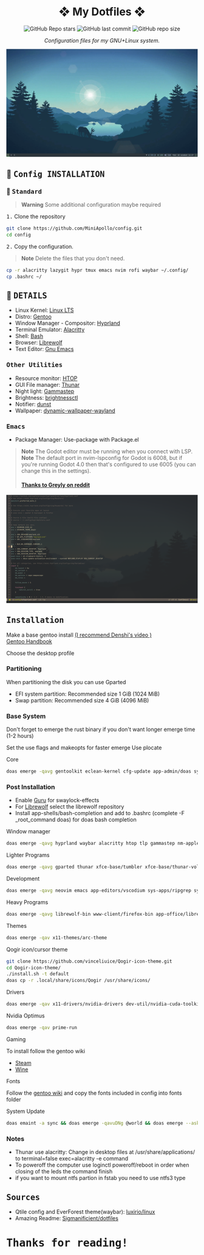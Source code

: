 <div align="center">

# ❖ My Dotfiles ❖

![GitHub Repo stars](https://img.shields.io/github/stars/MiniApollo/config?style=for-the-badge&labelColor=1B2330&color=807EDD) ![GitHub last commit](https://img.shields.io/github/last-commit/MiniApollo/config?style=for-the-badge&labelColor=1B2330&color=807EDD) ![GitHub repo size](https://img.shields.io/github/repo-size/MiniApollo/config?style=for-the-badge&labelColor=1B2330&color=807EDD)

*Configuration files for my GNU+Linux system.*

</div>

![alt Hyprland](https://github.com/MiniApollo/config/blob/main/images/windowManager/4_hyprland.png)

## :wrench: <samp>Config INSTALLATION</samp>

### :paperclip: <samp>Standard</samp>

> **Warning**
> Some additional configuration maybe required

<kbd>1.</kbd> Clone the repository

```bash
git clone https://github.com/MiniApollo/config.git
cd config
```
<kbd>2.</kbd> Copy the configuration.
> **Note**
> Delete the files that you don't need.
```bash
cp -r alacritty lazygit hypr tmux emacs nvim rofi waybar ~/.config/
cp .bashrc ~/
```

## :bookmark_tabs: <samp>DETAILS</samp>

- Linux Kernel: [Linux LTS](https://www.kernel.org)
- Distro: [Gentoo](https://www.gentoo.org)
- Window Manager - Compositor: [Hyprland](https://hyprland.org/)
- Terminal Emulator: [Alacritty](https://github.com/alacritty/alacritty)
- Shell: [Bash](https://www.gnu.org/software/bash)
- Browser: [Librewolf](https://librewolf.net)
- Text Editor: [Gnu Emacs](https://www.gnu.org/software/emacs/)

### <samp>Other Utilities</samp>

- Resource monitor: [HTOP](https://htop.dev)
- GUI File manager: [Thunar](https://docs.xfce.org/xfce/thunar/start)
- Night light: [Gammastep](https://wiki.archlinux.org/title/backlight#Wayland)
- Brightness: [brightnessctl](https://wiki.archlinux.org/title/backlight#Backlight_utilities)
- Notifier: [dunst](https://dunst-project.org)
- Wallpaper: [dynamic-wallpaper-wayland](https://github.com/MiniApollo/dynamic-wallpaper-wayland)

### <samp>Emacs</samp>

- Package Manager: Use-package with Package.el

> **Note**
> The Godot editor must be running when you connect with LSP.
> **Note**
> The default port in nvim-lspconfig for Godot is 6008, but if you're running Godot 4.0 then that's configured to use 6005 (you can change this in the  settings).<br>
> #### [Thanks to Greyly on reddit](https://www.reddit.com/r/godot/comments/sexkij/state_of_neovim_support_in_2022)

![alt emacs](https://github.com/MiniApollo/config/blob/main/images/editor/3_Emacs.png)

## <samp>Installation</samp>

Make a base gentoo install [(I recommend Denshi's video )](https://www.youtube.com/watch?v=J7W9MItUSGw) <br>
[Gentoo Handbook](https://wiki.gentoo.org/wiki/Handbook:Main_Page) <br>

Choose the desktop profile 

### Partitioning 
When partitioning the disk you can use Gparted 
- EFI system partition: Recommended size 1 GiB (1024 MiB)
- Swap partition: Recommended size 4 GiB (4096 MiB)
### Base System
Don't forget to emerge the rust binary if you don't want longer emerge time (1-2 hours)

Set the use flags and makeopts for faster emerge
Use plocate

Core
```bash
doas emerge -qavg gentoolkit eclean-kernel cfg-update app-admin/doas sys-process/dcron app-admin/sysklogd net-misc/networkmanager grub sys-boot/os-prober app-shells/bash-completion app-eselect/eselect-repository
```
### Post Installation
- Enable [Guru](https://wiki.gentoo.org/wiki/Project:GURU/Information_for_End_Users) for swaylock-effects <br>
- For [Librewolf](https://wiki.gentoo.org/wiki/LibreWolf) select the librewolf repository 
- Install app-shells/bash-completion and add to .bashrc (complete -F _root_command doas) for doas bash completion

Window manager
```bash
doas emerge -qavg hyprland waybar alacritty htop tlp gammastep nm-applet gui-apps/rofi-wayland gui-apps/hypridle gui-apps/hyprlock gui-apps/hyprpicker swaybg gui-apps/wl-clipboard gui-apps/foot gui-apps/slurp gui-apps/grim media-sound/playerctl app-misc/brightnessctl gui-libs/xdg-desktop-portal-wlr media-sound/alsa-utils gnome-extra/polkit-gnome x11-misc/dunst sys-apps/xdg-desktop-portal-gtk gui-apps/tuigreet nwg-look
```

Lighter Programs
```bash
doas emerge -qavg gparted thunar xfce-base/tumbler xfce-base/thunar-volman app-admin/keepassxc ristretto galculator celluloid app-arch/file-roller net-misc/yt-dlp cmus media-video/vlc
```

Development
```bash
doas emerge -qavg neovim emacs app-editors/vscodium sys-apps/ripgrep sys-apps/fd dev-vcs/git dev-dotnet/dotnet-sdk-bin
```

Heavy Programs
```bash
doas emerge -qavg librewolf-bin www-client/firefox-bin app-office/libreoffice-bin mail-client/thunderbird-bin media-gfx/gimp
```
Themes
```bash
doas emerge -qav x11-themes/arc-theme
```

Qogir icon/cursor theme
```bash
git clone https://github.com/vinceliuice/Qogir-icon-theme.git
cd Qogir-icon-theme/
./install.sh -t default
doas cp -r .local/share/icons/Qogir /usr/share/icons/
```

Drivers
```bash
doas emerge -qav x11-drivers/nvidia-drivers dev-util/nvidia-cuda-toolkit media-libs/libva-intel-media-driver
```
Nvidia Optimus 
```bash
doas emerge -qav prime-run
```
Gaming 

To install follow the gentoo wiki
- [Steam](https://wiki.gentoo.org/wiki/Steam)
- [Wine](https://wiki.gentoo.org/wiki/Wine)

Fonts

Follow the [gentoo wiki](https://wiki.gentoo.org/wiki/Fonts#Additional_package_considerations)
and copy the fonts included in config into fonts folder


System Update
```bash
doas emaint -a sync && doas emerge -qavuDNg @world && doas emerge --ask --depclean && doas eclean-dist -d && doas eclean-pkg -d && doas eclean-kernel -n 2 && flatpak update
```
### Notes
- Thunar use alacritty: Change in desktop files at /usr/share/applications/ to terminal=false exec=alacritty -e command
- To poweroff the computer use loginctl poweroff/reboot in order when closing of the leds the command finish
- if you want to mount ntfs partion in fstab you need to use ntfs3 type

## <samp>Sources</samp>

- Qtile config and EverForest theme(waybar): [luxirio/linux](https://github.com/luxirio/linux/tree/master/arco_dotfiles)
- Amazing Readme: [Sigmanificient/dotfiles](https://github.com/Sigmanificient/dotfiles)

# <samp>Thanks for reading!</samp>
